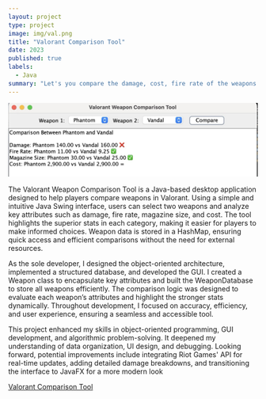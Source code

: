 ```yaml
---
layout: project
type: project
image: img/val.png
title: "Valorant Comparison Tool"
date: 2023
published: true
labels:
  - Java
summary: "Let's you compare the damage, cost, fire rate of the weapons in the game Valorant"
---
```

<p align="center">
  <img src="https://github.com/sydhashiro/sydhashiro.github.io/blob/4e5fa5598264d64aa7422099b6070d0237eb8a8e/img/ValorantWC.jpg" width="800">
</p>

The Valorant Weapon Comparison Tool is a Java-based desktop application designed to help players compare weapons in Valorant. Using a simple and intuitive Java Swing interface, users can select two weapons and analyze key attributes such as damage, fire rate, magazine size, and cost. The tool highlights the superior stats in each category, making it easier for players to make informed choices. Weapon data is stored in a HashMap, ensuring quick access and efficient comparisons without the need for external resources.

As the sole developer, I designed the object-oriented architecture, implemented a structured database, and developed the GUI. I created a Weapon class to encapsulate key attributes and built the WeaponDatabase to store all weapons efficiently. The comparison logic was designed to evaluate each weapon’s attributes and highlight the stronger stats dynamically. Throughout development, I focused on accuracy, efficiency, and user experience, ensuring a seamless and accessible tool.

This project enhanced my skills in object-oriented programming, GUI development, and algorithmic problem-solving. It deepened my understanding of data organization, UI design, and debugging. Looking forward, potential improvements include integrating Riot Games' API for real-time updates, adding detailed damage breakdowns, and transitioning the interface to JavaFX for a more modern look

[Valorant Comparison Tool](https://github.com/sydhashiro/sydhashiro.github.io/tree/b170e48e0f715fb11c70b728182760355c156548/Valorant%20Weapon%20Comparison)
